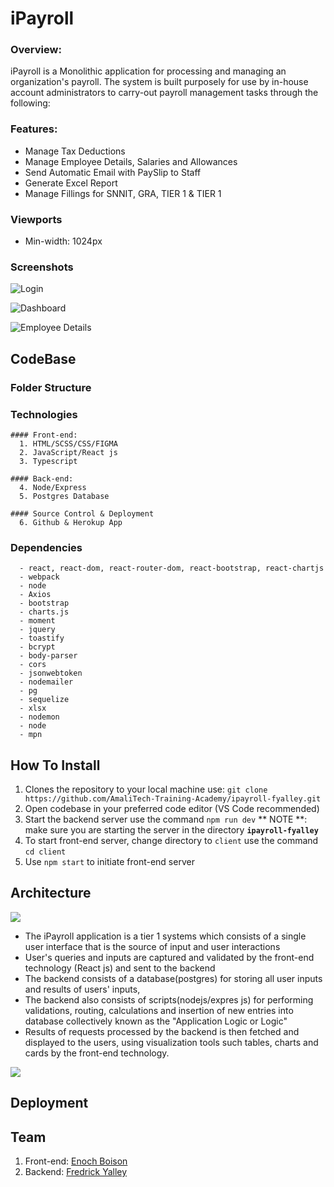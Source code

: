 
# iPayroll

### Overview:
  iPayroll is a Monolithic application for processing and managing an organization's payroll. The system is built purposely for use by in-house account administrators to carry-out payroll management tasks through the following:

### Features:
  * Manage Tax Deductions
  * Manage Employee Details, Salaries and Allowances
  * Send Automatic Email with PaySlip to Staff
  * Generate Excel Report
  * Manage Fillings for SNNIT, GRA, TIER 1 & TIER 1

### Viewports
  * Min-width: 1024px

### Screenshots
![Login](https://github.com/AmaliTech-Training-Academy/ipayroll-fyalley/blob/main/client/UI%20Design/loginLogin.png)

![Dashboard](https://github.com/AmaliTech-Training-Academy/ipayroll-fyalley/blob/main/client/UI%20Design/Home.png)

![Employee Details](https://github.com/AmaliTech-Training-Academy/ipayroll-fyalley/blob/main/client/UI%20Design/Employees_newipayroll-employees.png)

## CodeBase

  ### Folder Structure
  
  ### Technologies
    #### Front-end:
      1. HTML/SCSS/CSS/FIGMA
      2. JavaScript/React js 
      3. Typescript
  
    #### Back-end:
      4. Node/Express
      5. Postgres Database
  
    #### Source Control & Deployment
      6. Github & Herokup App
  
  ### Dependencies
      - react, react-dom, react-router-dom, react-bootstrap, react-chartjs
      - webpack
      - node
      - Axios
      - bootstrap
      - charts.js
      - moment
      - jquery
      - toastify 
      - bcrypt
      - body-parser
      - cors
      - jsonwebtoken
      - nodemailer
      - pg
      - sequelize
      - xlsx
      - nodemon
      - node
      - mpn
 
 ## How To Install 
 1. Clones the repository to your local machine use: `git clone https://github.com/AmaliTech-Training-Academy/ipayroll-fyalley.git`
 2. Open codebase in your preferred code editor (VS Code recommended)
 3. Start the backend server use the command `npm run dev` ** NOTE **: make sure you are starting the server in the directory **`ipayroll-fyalley`**
 4. To start front-end server, change directory to `client` use the command `cd client`
 5. Use `npm start` to initiate front-end server
  
 ## Architecture
 
[![](https://mermaid.ink/img/pako:eNolzLEKwjAQgOFXCTcptINrEBc7dtLRcziTaxtILpJeECl9dwNu3_Dzb-CyZ7AwxfxxCxU14w0F5RoDi5pz31_MmOfg_gz-9DgMpPSilY9PFOggcUkUfJtsKMYg6MKJEWyj54lqVASUvaVUNd-_4sBqqdxBfXtSHgLNhRLYieLK-w8NTTFd)](https://mermaid.live/edit#pako:eNolzLEKwjAQgOFXCTcptINrEBc7dtLRcziTaxtILpJeECl9dwNu3_Dzb-CyZ7AwxfxxCxU14w0F5RoDi5pz31_MmOfg_gz-9DgMpPSilY9PFOggcUkUfJtsKMYg6MKJEWyj54lqVASUvaVUNd-_4sBqqdxBfXtSHgLNhRLYieLK-w8NTTFd)
 
  - The iPayroll application is a tier 1 systems which consists of a single user interface that is the source of input and user interactions
  - User's queries and inputs are captured and validated by the front-end technology (React js) and sent to the backend
  - The backend consists of a database(postgres) for storing all user inputs and results of users' inputs, 
  - The backend also consists of scripts(nodejs/expres js) for performing validations, routing, calculations and insertion of new entries into database collectively known as the "Application Logic or Logic"
  - Results of requests processed by the backend is then fetched and displayed to the users, using visualization tools such tables, charts and cards by the front-end technology.

[![](https://mermaid.ink/img/pako:eNptkD2OwjAQha9iTbVIcIEUSEDKLdBChykGe5JYJHZkj4UQ4u44WEAWcPU83_y-CyinCQqoWndSDXoW21Jakd5CKQpBzGZzsfZu0MbWGf262tivZGNqG_uv6PW_4xIZDxgowz8KxJ_DMgzxUHvsG7FEdSSrc_TRYPfzUJO9yOiZ81Y_7K1y7P9Go7K3klVryPLHcSMLRj7lK57NYAod-Q6NTgZfhrAEbqgjCUWSmiqMLUuQ9ppSMbLbnK2Cgn2kKcReI1NpMC3SQVFhG-h6A2GTikQ)](https://mermaid.live/edit#pako:eNptkD2OwjAQha9iTbVIcIEUSEDKLdBChykGe5JYJHZkj4UQ4u44WEAWcPU83_y-CyinCQqoWndSDXoW21Jakd5CKQpBzGZzsfZu0MbWGf262tivZGNqG_uv6PW_4xIZDxgowz8KxJ_DMgzxUHvsG7FEdSSrc_TRYPfzUJO9yOiZ81Y_7K1y7P9Go7K3klVryPLHcSMLRj7lK57NYAod-Q6NTgZfhrAEbqgjCUWSmiqMLUuQ9ppSMbLbnK2Cgn2kKcReI1NpMC3SQVFhG-h6A2GTikQ)
 
 
 
 ## Deployment
 
 ##  Team
  1. Front-end: [Enoch Boison](https://github.com/devBoison)
  2. Backend: [Fredrick Yalley](https://github.com/fredrick-yalley)

